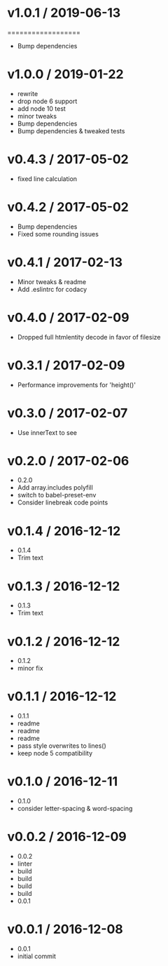 
# v1.0.1 / 2019-06-13
==================

  * Bump dependencies

# v1.0.0 / 2019-01-22

- rewrite
- drop node 6 support
- add node 10 test
- minor tweaks
- Bump dependencies
- Bump dependencies & tweaked tests

# v0.4.3 / 2017-05-02

- fixed line calculation

# v0.4.2 / 2017-05-02

- Bump dependencies
- Fixed some rounding issues

# v0.4.1 / 2017-02-13

- Minor tweaks & readme
- Add .eslintrc for codacy

# v0.4.0 / 2017-02-09

- Dropped full htmlentity decode in favor of filesize

# v0.3.1 / 2017-02-09

- Performance improvements for 'height()'

# v0.3.0 / 2017-02-07

- Use innerText to see <br/>

# v0.2.0 / 2017-02-06

- 0.2.0
- Add array.includes polyfill
- switch to babel-preset-env
- Consider linebreak code points

# v0.1.4 / 2016-12-12

- 0.1.4
- Trim text

# v0.1.3 / 2016-12-12

- 0.1.3
- Trim text

# v0.1.2 / 2016-12-12

- 0.1.2
- minor fix

# v0.1.1 / 2016-12-12

- 0.1.1
- readme
- readme
- readme
- pass style overwrites to lines()
- keep node 5 compatibility

# v0.1.0 / 2016-12-11

- 0.1.0
- consider letter-spacing & word-spacing

# v0.0.2 / 2016-12-09

- 0.0.2
- linter
- build
- build
- build
- build
- 0.0.1

# v0.0.1 / 2016-12-08

- 0.0.1
- initial commit
